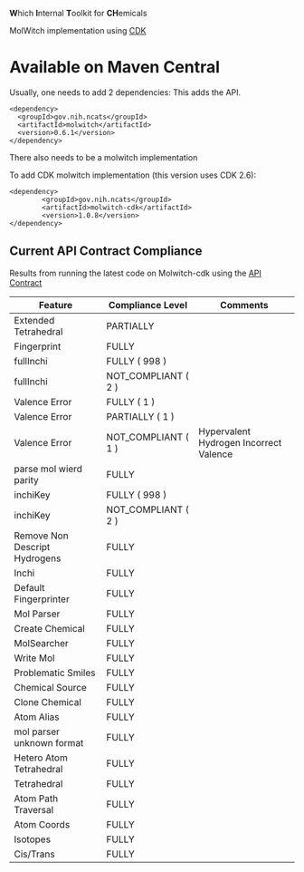 **W**hich **I**nternal **T**oolkit for **CH**emicals

MolWitch implementation using [CDK](https://cdk.github.io/)


# Available on Maven Central
Usually, one needs to add 2 dependencies:
This adds the API.
```
<dependency>
  <groupId>gov.nih.ncats</groupId>
  <artifactId>molwitch</artifactId>
  <version>0.6.1</version>
</dependency>
```

There also needs to be a molwitch implementation

To add CDK molwitch implementation (this version uses CDK 2.6):
```
<dependency>
        <groupId>gov.nih.ncats</groupId>
        <artifactId>molwitch-cdk</artifactId>
        <version>1.0.8</version>
</dependency>
```

## Current API Contract Compliance
Results from running the latest code on Molwitch-cdk using the [API Contract](https://github.com/ncats/molwitch-apitests)

| Feature | Compliance Level | Comments|
 | ------ | ---------- | ---------- |
| Extended Tetrahedral| PARTIALLY |  |
| Fingerprint| FULLY |  |
| fullInchi | FULLY ( 998 ) |  |
| fullInchi | NOT_COMPLIANT ( 2 ) |  |
| Valence Error | FULLY ( 1 ) |  |
| Valence Error | PARTIALLY ( 1 ) |  |
| Valence Error | NOT_COMPLIANT ( 1 ) |  Hypervalent Hydrogen Incorrect Valence |
| parse mol wierd parity| FULLY |  |
| inchiKey | FULLY ( 998 ) |  |
| inchiKey | NOT_COMPLIANT ( 2 ) |  |
| Remove Non Descript Hydrogens| FULLY |  |
| Inchi| FULLY |  |
| Default Fingerprinter| FULLY |  |
| Mol Parser| FULLY |  |
| Create Chemical| FULLY |  |
| MolSearcher| FULLY |  |
| Write Mol| FULLY |  |
| Problematic Smiles| FULLY |  |
| Chemical Source| FULLY |  |
| Clone Chemical| FULLY |  |
| Atom Alias| FULLY |  |
| mol parser unknown format| FULLY |  |
| Hetero Atom Tetrahedral| FULLY |  |
| Tetrahedral| FULLY |  |
| Atom Path Traversal| FULLY |  |
| Atom Coords| FULLY |  |
| Isotopes| FULLY |  |
| Cis/Trans| FULLY |  |
